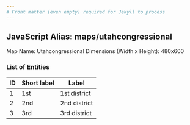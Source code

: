 ```yaml
---
# Front matter (even empty) required for Jekyll to process
---
```


## JavaScript Alias: maps/utahcongressional

Map Name: Utahcongressional
Dimensions (Width x Height): 480x600





### List of Entities

ID | Short label | Label
---|---|---|
1|1st|1st district
2|2nd|2nd district
3|3rd|3rd district

